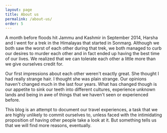 ```yaml
---
layout: page
title: About us
permalink: /about-us/
order: 5
---
```


A month before floods hit Jammu and Kashmir in September 2014, Harsha and I went for a trek in the Himalayas that started in Sonmarg. Although we both saw the worst of each other during that trek, we both managed to curb our desires to murder each other and in fact ended up having the best time of our lives. We realized that we can tolerate each other a little more than we give ourselves credit for. 

Our first impressions about each other weren't exactly great. She thought I had really strange hair. I thought she was plain strange. Our opinions haven't changed much in the last four years. What has changed though is our appetite to sink our teeth into different cultures, experience unknown lands and being in awe of things that we haven't seen or experienced before. 

This blog is an attempt to document our travel experiences, a task that we are highly unlikely to commit ourselves to, unless faced with the intimidating proposition of having other people take a look at it. But something tells us that we will find more reasons, eventually.

     